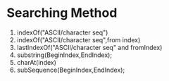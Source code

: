 # Searching Method

1) indexOf("ASCII/character seq")
2) indexOf("ASCII/character seq",from index)
3) lastIndexOf("ASCII/character seq" and fromIndex)
4) substring(BeginIndex,EndIndex);
5) charAt(index)
6) subSequence(BeginIndex,EndIndex);
